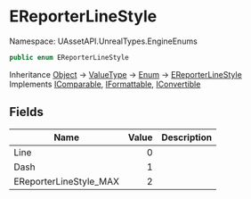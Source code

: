 # EReporterLineStyle

Namespace: UAssetAPI.UnrealTypes.EngineEnums

```csharp
public enum EReporterLineStyle
```

Inheritance [Object](https://docs.microsoft.com/en-us/dotnet/api/system.object) → [ValueType](https://docs.microsoft.com/en-us/dotnet/api/system.valuetype) → [Enum](https://docs.microsoft.com/en-us/dotnet/api/system.enum) → [EReporterLineStyle](./uassetapi.unrealtypes.engineenums.ereporterlinestyle.md)<br>
Implements [IComparable](https://docs.microsoft.com/en-us/dotnet/api/system.icomparable), [IFormattable](https://docs.microsoft.com/en-us/dotnet/api/system.iformattable), [IConvertible](https://docs.microsoft.com/en-us/dotnet/api/system.iconvertible)

## Fields

| Name | Value | Description |
| --- | --: | --- |
| Line | 0 |  |
| Dash | 1 |  |
| EReporterLineStyle_MAX | 2 |  |
